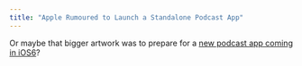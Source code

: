 ```yaml
---
title: "Apple Rumoured to Launch a Standalone Podcast App"
---
```

<p>Or maybe that bigger artwork was to prepare for a <a href="http://www.macrumors.com/2012/06/15/apple-to-launch-standalone-podcast-app-with-ios-6/">new podcast app coming in iOS6</a>?</p>
